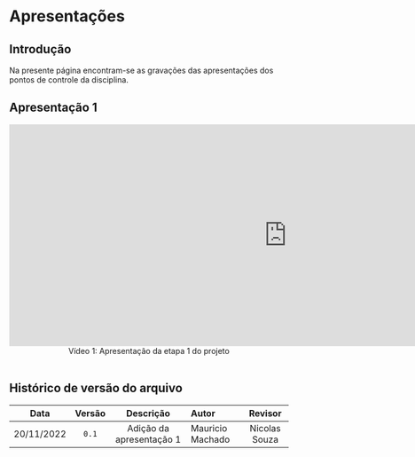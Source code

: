 # Apresentações

## Introdução

Na presente página encontram-se as gravações das apresentações dos pontos de controle da disciplina.

## Apresentação 1

<center>
<iframe width="1000vw" height="400vh" src="https://www.youtube.com/embed/kKjhGvfKOa8" title="YouTube video player" frameborder="0" allow="accelerometer; autoplay; clipboard-write; encrypted-media; gyroscope; picture-in-picture" allowfullscreen></iframe>
</center>

<div style="text-align: center">
Vídeo 1: Apresentação da etapa 1 do projeto
</div>
<br>

## Histórico de versão do arquivo

|  Data    | Versão |   Descrição              | Autor            | Revisor       |
| :------: | :----: | :----------------------: | :--------------- | :-----------: |
|20/11/2022| `0.1`  | Adição da apresentação 1 | Mauricio Machado | Nicolas Souza |
